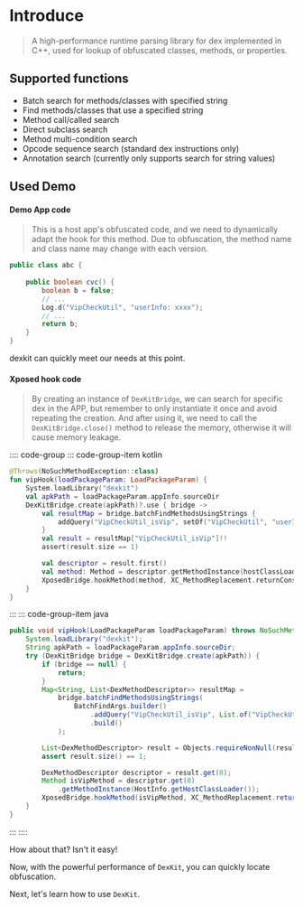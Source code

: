 # Introduce

> A high-performance runtime parsing library for dex implemented in C++, used for lookup of obfuscated classes,
> methods, or properties.

## Supported functions

- Batch search for methods/classes with specified string
- Find methods/classes that use a specified string
- Method call/called search
- Direct subclass search
- Method multi-condition search
- Opcode sequence search (standard dex instructions only)
- Annotation search (currently only supports search for string values)

## Used Demo

#### Demo App code

> This is a host app's obfuscated code, and we need to dynamically adapt the hook for this method. Due to obfuscation, the method name and class name may change with each version.
```java
public class abc {
    
    public boolean cvc() {
        boolean b = false;
        // ...
        Log.d("VipCheckUtil", "userInfo: xxxx");
        // ...
        return b;
    }
}
```

dexkit can quickly meet our needs at this point.

#### Xposed hook code

> By creating an instance of `DexKitBridge`, we can search for specific dex in the APP,
> but remember to only instantiate it once and avoid repeating the creation. And after using it,
> we need to call the `DexKitBridge.close()` method to release the memory, otherwise it will cause memory leakage.

:::: code-group
::: code-group-item kotlin
```kotlin
@Throws(NoSuchMethodException::class)
fun vipHook(loadPackageParam: LoadPackageParam) {
    System.loadLibrary("dexkit")
    val apkPath = loadPackageParam.appInfo.sourceDir
    DexKitBridge.create(apkPath)?.use { bridge ->
        val resultMap = bridge.batchFindMethodsUsingStrings {
            addQuery("VipCheckUtil_isVip", setOf("VipCheckUtil", "userInfo:"))
        }
        val result = resultMap["VipCheckUtil_isVip"]!!
        assert(result.size == 1)

        val descriptor = result.first()
        val method: Method = descriptor.getMethodInstance(hostClassLoader)
        XposedBridge.hookMethod(method, XC_MethodReplacement.returnConstant(true))
    }
}
```
:::
::: code-group-item java
```java
public void vipHook(LoadPackageParam loadPackageParam) throws NoSuchMethodException {
    System.loadLibrary("dexkit");
    String apkPath = loadPackageParam.appInfo.sourceDir;
    try (DexKitBridge bridge = DexKitBridge.create(apkPath)) {
        if (bridge == null) {
            return;
        }
        Map<String, List<DexMethodDescriptor>> resultMap =
            bridge.batchFindMethodsUsingStrings(
                BatchFindArgs.builder()
                    .addQuery("VipCheckUtil_isVip", List.of("VipCheckUtil", "userInfo:"))
                    .build()
            );

        List<DexMethodDescriptor> result = Objects.requireNonNull(resultMap.get("VipCheckUtil_isVip"));
        assert result.size() == 1;

        DexMethodDescriptor descriptor = result.get(0);
        Method isVipMethod = descriptor.get(0)
            .getMethodInstance(HostInfo.getHostClassLoader());
        XposedBridge.hookMethod(isVipMethod, XC_MethodReplacement.returnConstant(true));
    }
}
```
:::
::::

How about that? Isn't it easy!

Now, with the powerful performance of `DexKit`, you can quickly locate obfuscation.

Next, let's learn how to use `DexKit`.
